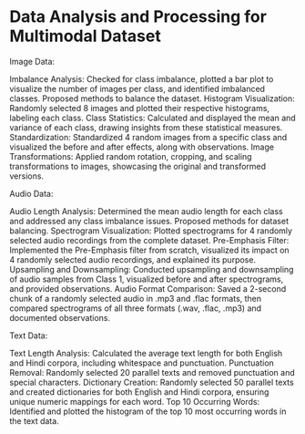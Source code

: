 # Data Analysis and Processing for Multimodal Dataset

Image Data:

Imbalance Analysis: Checked for class imbalance, plotted a bar plot to visualize the number of images per class, and identified imbalanced classes. Proposed methods to balance the dataset.
Histogram Visualization: Randomly selected 8 images and plotted their respective histograms, labeling each class.
Class Statistics: Calculated and displayed the mean and variance of each class, drawing insights from these statistical measures.
Standardization: Standardized 4 random images from a specific class and visualized the before and after effects, along with observations.
Image Transformations: Applied random rotation, cropping, and scaling transformations to images, showcasing the original and transformed versions.

Audio Data:

Audio Length Analysis: Determined the mean audio length for each class and addressed any class imbalance issues. Proposed methods for dataset balancing.
Spectrogram Visualization: Plotted spectrograms for 4 randomly selected audio recordings from the complete dataset.
Pre-Emphasis Filter: Implemented the Pre-Emphasis filter from scratch, visualized its impact on 4 randomly selected audio recordings, and explained its purpose.
Upsampling and Downsampling: Conducted upsampling and downsampling of audio samples from Class 1, visualized before and after spectrograms, and provided observations.
Audio Format Comparison: Saved a 2-second chunk of a randomly selected audio in .mp3 and .flac formats, then compared spectrograms of all three formats (.wav, .flac, .mp3) and documented observations.

Text Data:

Text Length Analysis: Calculated the average text length for both English and Hindi corpora, including whitespace and punctuation.
Punctuation Removal: Randomly selected 20 parallel texts and removed punctuation and special characters.
Dictionary Creation: Randomly selected 50 parallel texts and created dictionaries for both English and Hindi corpora, ensuring unique numeric mappings for each word.
Top 10 Occurring Words: Identified and plotted the histogram of the top 10 most occurring words in the text data.
